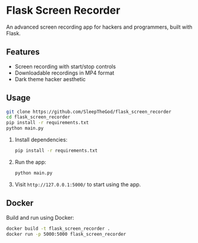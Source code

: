 # Flask Screen Recorder

An advanced screen recording app for hackers and programmers, built with Flask.

## Features

- Screen recording with start/stop controls
- Downloadable recordings in MP4 format
- Dark theme hacker aesthetic

## Usage

```bash 
git clone https://github.com/SleepTheGod/flask_screen_recorder
cd flask_screen_recorder
pip install -r requirements.txt
python main.py
```
1. Install dependencies:

    ```bash
    pip install -r requirements.txt
    ```

2. Run the app:

    ```bash
    python main.py
    ```

3. Visit `http://127.0.0.1:5000/` to start using the app.

## Docker

Build and run using Docker:

```bash
docker build -t flask_screen_recorder .
docker run -p 5000:5000 flask_screen_recorder
